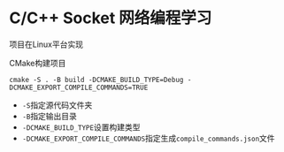 # C/C++ Socket 网络编程学习

项目在Linux平台实现

CMake构建项目

```shell
cmake -S . -B build -DCMAKE_BUILD_TYPE=Debug -DCMAKE_EXPORT_COMPILE_COMMANDS=TRUE
```

- `-S`指定源代码文件夹
- `-B`指定输出目录
- `-DCMAKE_BUILD_TYPE`设置构建类型
- `-DCMAKE_EXPORT_COMPILE_COMMANDS`指定生成`compile_commands.json`文件

